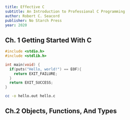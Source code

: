```yaml
title: Effective C
subtitle: An Introduction to Professional C Programming
author: Robert C. Seacord
publisher: No Starch Press
year: 2020
```

## Ch. 1 Getting Started With C

```c
#include <stdio.h>
#include <stdlib.h>

int main(void) {
  if(puts("Hello, world!") == EOF){
    return EXIT_FAILURE;
  }
  return EXIT_SUCCESS;
}
```

```bash
cc -o hello.out hello.c
```

## Ch.2 Objects, Functions, And Types

